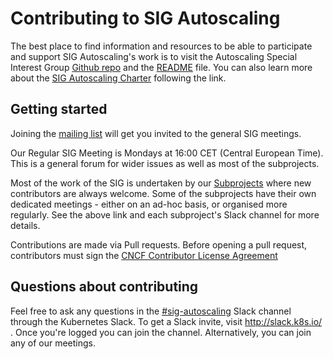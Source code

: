 # Contributing to SIG Autoscaling

The best place to find information and resources to be able to participate and support SIG Autoscaling's work is to visit the Autoscaling Special Interest Group [Github repo](https://github.com/kubernetes/community/tree/master/sig-autoscaling) and the [README](https://github.com/kubernetes/community/tree/master/sig-autoscaling) file.
You can also learn more about the [SIG Autoscaling Charter](https://github.com/kubernetes/community/blob/master/sig-autoscaling/charter.md) following the link.

## Getting started
Joining the [mailing list](https://groups.google.com/forum/#!forum/kubernetes-sig-autoscaling) will get you invited to the general SIG meetings.

Our Regular SIG Meeting is Mondays at 16:00 CET (Central European Time). This is a general forum for wider issues as well as most of the subprojects.

Most of the work of the SIG is undertaken by our [Subprojects](https://github.com/kubernetes/community/tree/master/sig-autoscaling#subprojects) where new contributors are always welcome. Some of the subprojects have their own dedicated meetings - either on an ad-hoc basis, or organised more regularly. See the above link and each subproject's Slack channel for more details.

Contributions are made via Pull requests.  Before opening a pull request, contributors must sign the [CNCF Contributor License Agreement](https://github.com/kubernetes/community/blob/master/CLA.md)


## Questions about contributing
Feel free to ask any questions in the [#sig-autoscaling](https://kubernetes.slack.com/messages/sig-autoscaling) 
Slack channel through the Kubernetes Slack. To get a Slack invite, visit http://slack.k8s.io/ . Once you're logged you can join the channel. Alternatively, you can join any of our meetings.
